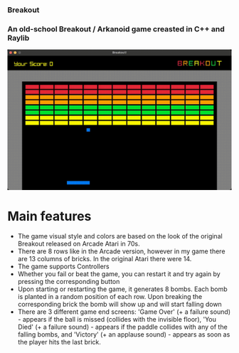 ### Breakout
### An old-school Breakout / Arkanoid game creasted in C++ and Raylib

![](https://github.com/nicakay/breakout/blob/main/gifs/bomb_suicide.gif)

# Main features

* The game visual style and colors are based on the look of the original Breakout released on Arcade Atari in 70s.
* There are 8 rows like in the Arcade version, however in my game there are 13 columns of bricks. In the original Atari there were 14.
* The game supports Controllers
* Whether you fail or beat the game, you can restart it and try again by pressing the corresponding button
* Upon starting or restarting the game, it generates 8 bombs. Each bomb is planted in a random position of each row. Upon breaking the corresponding brick the bomb will show up and will start falling down
* There are 3 different game end screens: 'Game Over' (+ a failure sound) - appears if the ball is missed (collides with the invisible floor), 'You Died' (+ a failure sound) - appears if the paddle collides with any of the falling bombs, and 'Victory' (+ an applause sound) - appears as soon as the player hits the last brick.
